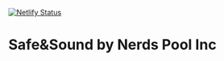 [![Netlify Status](https://api.netlify.com/api/v1/badges/ac6b49c4-8b6f-4392-acae-27997e5b0505/deploy-status)](https://app.netlify.com/sites/safe-and-sound/deploys)

# Safe&Sound by Nerds Pool Inc